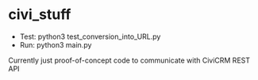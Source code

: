 # civi_stuff

* Test: python3 test_conversion_into_URL.py
* Run: python3 main.py

Currently just proof-of-concept code to communicate
with CiviCRM REST API
